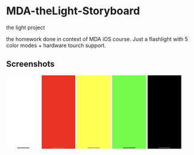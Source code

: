 # MDA-theLight-Storyboard
the light project

the homework done in context of MDA iOS course. 
Just a flashlight with 5 color modes + hardware tourch support. 

## Screenshots 

<img src="https://github.com/vladborovtsov/MDA-TheLight/blob/main/Screenshots/IMG_4816.PNG" width="18%"></img>
<img src="https://github.com/vladborovtsov/MDA-TheLight/blob/main/Screenshots/IMG_4817.PNG" width="18%"></img>
<img src="https://github.com/vladborovtsov/MDA-TheLight/blob/main/Screenshots/IMG_4818.PNG" width="18%"></img>
<img src="https://github.com/vladborovtsov/MDA-TheLight/blob/main/Screenshots/IMG_4819.PNG" width="18%"></img>
<img src="https://github.com/vladborovtsov/MDA-TheLight/blob/main/Screenshots/IMG_4820.PNG" width="18%"></img>

